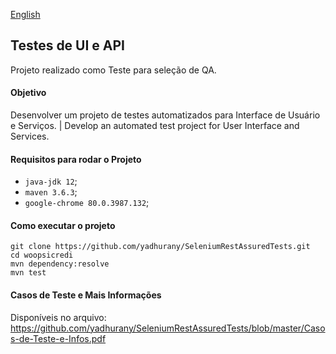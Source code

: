 [English](https://github.com/yadhurany/SeleniumRestAssuredTests/blob/master/README-en.md)

## Testes de UI e API 

Projeto realizado como Teste para seleção de QA. 

#### Objetivo 
Desenvolver um projeto de testes automatizados para Interface de Usuário e Serviços. | Develop an automated test project for User Interface and Services.

#### Requisitos para rodar o Projeto 
- `java-jdk 12`;
- `maven 3.6.3`;
- `google-chrome 80.0.3987.132`;

#### Como executar o projeto 
```
git clone https://github.com/yadhurany/SeleniumRestAssuredTests.git
cd woopsicredi
mvn dependency:resolve
mvn test
```

#### Casos de Teste e Mais Informações 

Disponíveis no arquivo:
https://github.com/yadhurany/SeleniumRestAssuredTests/blob/master/Casos-de-Teste-e-Infos.pdf


